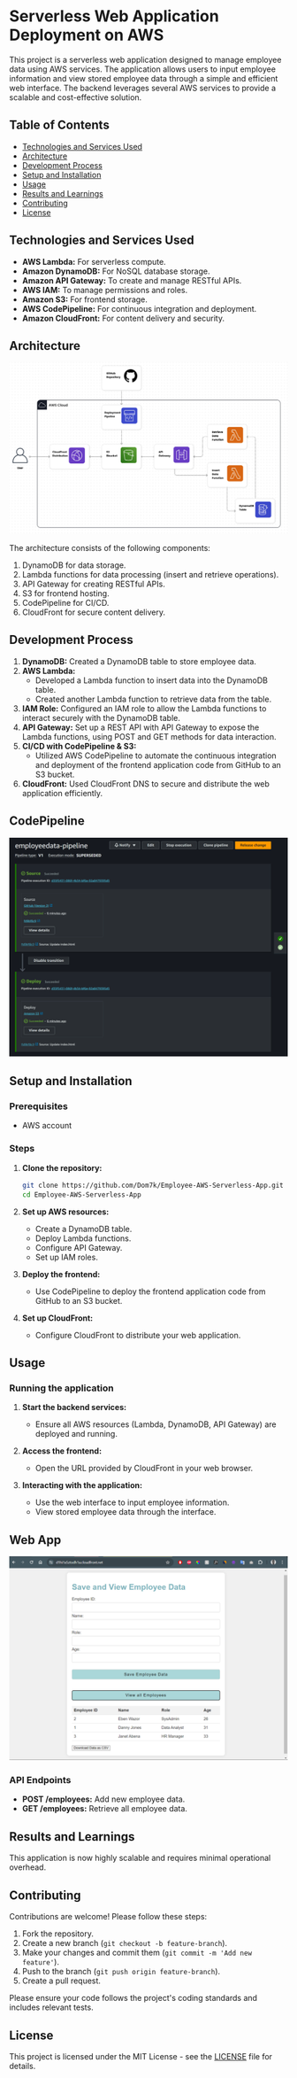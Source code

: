 # Serverless Web Application Deployment on AWS

This project is a serverless web application designed to manage employee data using AWS services. The application allows users to input employee information and view stored employee data through a simple and efficient web interface. The backend leverages several AWS services to provide a scalable and cost-effective solution.

## Table of Contents

- [Technologies and Services Used](#technologies-and-services-used)
- [Architecture](#architecture)
- [Development Process](#development-process)
- [Setup and Installation](#setup-and-installation)
- [Usage](#usage)
- [Results and Learnings](#results-and-learnings)
- [Contributing](#contributing)
- [License](#license)

## Technologies and Services Used

- **AWS Lambda:** For serverless compute.
- **Amazon DynamoDB:** For NoSQL database storage.
- **Amazon API Gateway:** To create and manage RESTful APIs.
- **AWS IAM:** To manage permissions and roles.
- **Amazon S3:** For frontend storage.
- **AWS CodePipeline:** For continuous integration and deployment.
- **Amazon CloudFront:** For content delivery and security.

## Architecture

![Architecture Diagram](https://github.com/Dom7k/Employee-AWS-Serverless-App/blob/main/Images/architecture%20diagram.jpg)

The architecture consists of the following components:
1. DynamoDB for data storage.
2. Lambda functions for data processing (insert and retrieve operations).
3. API Gateway for creating RESTful APIs.
4. S3 for frontend hosting.
5. CodePipeline for CI/CD.
6. CloudFront for secure content delivery.

## Development Process

1. **DynamoDB:** Created a DynamoDB table to store employee data.
2. **AWS Lambda:**
   - Developed a Lambda function to insert data into the DynamoDB table.
   - Created another Lambda function to retrieve data from the table.
3. **IAM Role:** Configured an IAM role to allow the Lambda functions to interact securely with the DynamoDB table.
4. **API Gateway:** Set up a REST API with API Gateway to expose the Lambda functions, using POST and GET methods for data interaction.
5. **CI/CD with CodePipeline & S3:**
   - Utilized AWS CodePipeline to automate the continuous integration and deployment of the frontend application code from GitHub to an S3 bucket.
6. **CloudFront:** Used CloudFront DNS to secure and distribute the web application efficiently.

## CodePipeline
![Deployment Pipeline](https://github.com/Dom7k/Employee-AWS-Serverless-App/blob/main/Images/deployment%20pipeline.png)

## Setup and Installation

### Prerequisites
- AWS account

### Steps
1. **Clone the repository:**
    ```sh
    git clone https://github.com/Dom7k/Employee-AWS-Serverless-App.git
    cd Employee-AWS-Serverless-App
    ```

2. **Set up AWS resources:**
    - Create a DynamoDB table.
    - Deploy Lambda functions.
    - Configure API Gateway.
    - Set up IAM roles.

3. **Deploy the frontend:**
    - Use CodePipeline to deploy the frontend application code from GitHub to an S3 bucket.

4. **Set up CloudFront:**
    - Configure CloudFront to distribute your web application.

## Usage

### Running the application
1. **Start the backend services:**
    - Ensure all AWS resources (Lambda, DynamoDB, API Gateway) are deployed and running.

2. **Access the frontend:**
    - Open the URL provided by CloudFront in your web browser.

3. **Interacting with the application:**
    - Use the web interface to input employee information.
    - View stored employee data through the interface.

## Web App
![Web App](https://github.com/Dom7k/Employee-AWS-Serverless-App/blob/main/Images/web%20app.png)

### API Endpoints
- **POST /employees:** Add new employee data.
- **GET /employees:** Retrieve all employee data.

## Results and Learnings

This application is now highly scalable and requires minimal operational overhead.

## Contributing

Contributions are welcome! Please follow these steps:
1. Fork the repository.
2. Create a new branch (`git checkout -b feature-branch`).
3. Make your changes and commit them (`git commit -m 'Add new feature'`).
4. Push to the branch (`git push origin feature-branch`).
5. Create a pull request.

Please ensure your code follows the project's coding standards and includes relevant tests.

## License

This project is licensed under the MIT License - see the [LICENSE](LICENSE) file for details.
